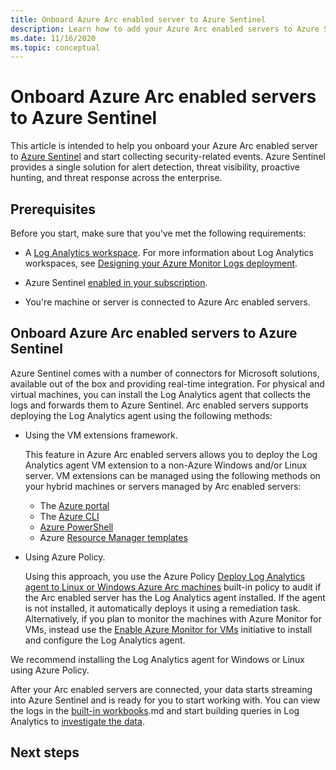 ```yaml
---
title: Onboard Azure Arc enabled server to Azure Sentinel
description: Learn how to add your Azure Arc enabled servers to Azure Sentinel and proactively monitor their security status.
ms.date: 11/16/2020
ms.topic: conceptual
---
```


# Onboard Azure Arc enabled servers to Azure Sentinel

This article is intended to help you onboard your Azure Arc enabled server to [Azure Sentinel](../../sentinel/overview.md) and start collecting security-related events. Azure Sentinel provides a single solution for alert detection, threat visibility, proactive hunting, and threat response across the enterprise.

## Prerequisites

Before you start, make sure that you've met the following requirements:

- A [Log Analytics workspace](../../azure-monitor/platform/data-platform-logs.md). For more information about Log Analytics workspaces, see [Designing your Azure Monitor Logs deployment](../../azure-monitor/platform/design-logs-deployment.md).

- Azure Sentinel [enabled in your subscription](../../sentinel/quickstart-onboard.md).

- You're machine or server is connected to Azure Arc enabled servers.

## Onboard Azure Arc enabled servers to Azure Sentinel

Azure Sentinel comes with a number of connectors for Microsoft solutions, available out of the box and providing real-time integration. For physical and virtual machines, you can install the Log Analytics agent that collects the logs and forwards them to Azure Sentinel. Arc enabled servers supports deploying the Log Analytics agent using the following methods:

- Using the VM extensions framework.

    This feature in Azure Arc enabled servers allows you to deploy the Log Analytics agent VM extension to a non-Azure Windows and/or Linux server. VM extensions can be managed using the following methods on your hybrid machines or servers managed by Arc enabled servers:

    - The [Azure portal](manage-vm-extensions-portal.md)
    - The [Azure CLI](manage-vm-extensions-cli.md)
    - [Azure PowerShell](manage-vm-extensions-powershell.md)
    - Azure [Resource Manager templates](manage-vm-extensions-template.md)

- Using Azure Policy.

    Using this approach, you use the Azure Policy [Deploy Log Analytics agent to Linux or Windows Azure Arc machines](../../governance/policy/samples/built-in-policies.md#monitoring) built-in policy to audit if the Arc enabled server has the Log Analytics agent installed. If the agent is not installed, it automatically deploys it using a remediation task. Alternatively, if you plan to monitor the machines with Azure Monitor for VMs, instead use the [Enable Azure Monitor for VMs](../../governance/policy/samples/built-in-initiatives.md#monitoring) initiative to install and configure the Log Analytics agent.

We recommend installing the Log Analytics agent for Windows or Linux using Azure Policy.

After your Arc enabled servers are connected, your data starts streaming into Azure Sentinel and is ready for you to start working with. You can view the logs in the [built-in workbooks](../../sentinel/quickstart-get-visibility).md and start building queries in Log Analytics to [investigate the data](../../sentinel/tutorial-investigate-cases.md).

## Next steps
